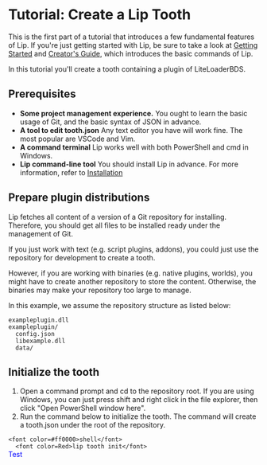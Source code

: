 # Tutorial: Create a Lip Tooth
This is the first part of a tutorial that introduces a few fundamental features of Lip. If you're just getting started with Lip, be sure to take a look at [Getting Started](https://docs.lippkg.com/en/quickstart.html) and [Creator's Guide](https://docs.lippkg.com/en/creator_quickstart.html), which introduces the basic commands of Lip.

In this tutorial you'll create a tooth containing a plugin of LiteLoaderBDS.
## Prerequisites
+ **Some project management experience.** You ought to learn the basic usage of Git, and the basic syntax of JSON in advance.
+ **A tool to edit tooth.json** Any text editor you have will work fine. The most popular are VSCode and Vim.
+ **A command terminal** Lip works well with both PowerShell and cmd in Windows.
+ **Lip command-line tool** You should install Lip in advance. For more information, refer to [Installation](https://docs.lippkg.com/en/installation.html)

## Prepare plugin distributions
Lip fetches all content of a version of a Git repository for installing. Therefore, you should get all files to be installed ready under the management of Git.

If you just work with text (e.g. script plugins, addons), you could just use the repository for development to create a tooth.

However, if you are working with binaries (e.g. native plugins, worlds), you might have to create another repository to store the content. Otherwise, the binaries may make your repository too large to manage.

In this example, we assume the repository structure as listed below:
```
exampleplugin.dll
exampleplugin/
  config.json
  libexample.dll
  data/
```

## Initialize the tooth
1. Open a command prompt and cd to the repository root. If you are using Windows, you can just press shift and right click in the file explorer, then click "Open PowerShell window here".
2. Run the command below to initialize the tooth. The command will create a tooth.json under the root of the repository.

`<font color=#ff0000>shell</font>`  
`  <font color=Red>lip tooth init</font>`  
<font color=Blue>Test</font>




   

